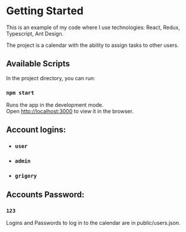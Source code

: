 # Getting Started

This is an example of my code where I use technologies: React, Redux, Typescript, Ant Design.

The project is a calendar with the ability to assign tasks to other users.

## Available Scripts

In the project directory, you can run:

### `npm start`

Runs the app in the development mode.\
Open [http://localhost:3000](http://localhost:3000) to view it in the browser.


## Account logins:
- ### `user`
- ### `admin`
- ### `grigory`

## Accounts Password:
### `123`

Logins and Passwords to log in to the calendar are in public/users.json.
